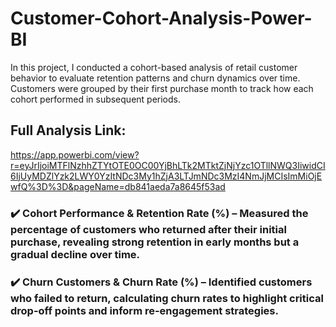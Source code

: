 # Customer-Cohort-Analysis-Power-BI
In this project, I conducted a cohort-based analysis of retail customer behavior to evaluate retention patterns and churn dynamics over time. Customers were grouped by their first purchase month to track how each cohort performed in subsequent periods.
## Full Analysis Link:
https://app.powerbi.com/view?r=eyJrIjoiMTFlNzhhZTYtOTE0OC00YjBhLTk2MTktZjNjYzc1OTllNWQ3IiwidCI6IjUyMDZlYzk2LWY0YzItNDc3My1hZjA3LTJmNDc3MzI4NmJjMCIsImMiOjEwfQ%3D%3D&pageName=db841aeda7a8645f53ad

### ✔️ Cohort Performance & Retention Rate (%) – Measured the percentage of customers who returned after their initial purchase, revealing strong retention in early months but a gradual decline over time.
### ✔️ Churn Customers & Churn Rate (%) – Identified customers who failed to return, calculating churn rates to highlight critical drop-off points and inform re-engagement strategies.
